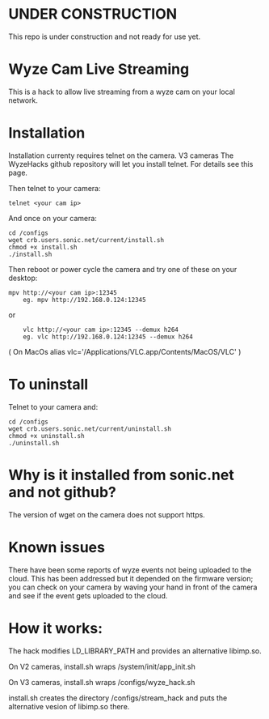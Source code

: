 
# UNDER CONSTRUCTION

This repo is under construction and not ready for use yet.

# Wyze Cam Live Streaming 

This is a hack to allow live streaming from a wyze cam on your local
network.

# Installation 

Installation currenty requires telnet on the camera. V3 cameras The
WyzeHacks github repository will let you install telnet. For details
see this page.

Then telnet to your camera:

	telnet <your cam ip>
	
And once on your camera:


	cd /configs
	wget crb.users.sonic.net/current/install.sh
	chmod +x install.sh
	./install.sh

Then reboot or power cycle the camera and try one of these on your desktop:

	mpv http://<your cam ip>:12345
        eg. mpv http://192.168.0.124:12345

or

        vlc http://<your cam ip>:12345 --demux h264
        eg. vlc http://192.168.0.124:12345 --demux h264

( On MacOs alias vlc='/Applications/VLC.app/Contents/MacOS/VLC' )

# To uninstall

Telnet to your camera and:

	cd /configs
	wget crb.users.sonic.net/current/uninstall.sh
	chmod +x uninstall.sh
	./uninstall.sh

# Why is it installed from sonic.net and not github?

The version of wget on the camera does not support https.

# Known issues

There have been some reports of wyze events not being uploaded to the
cloud. This has been addressed but it depended on the firmware version;
you can check on your camera by waving your hand in front of the camera
and see if the event gets uploaded to the cloud.


# How it works:

The hack modifies LD_LIBRARY_PATH and provides an alternative libimp.so.

On V2 cameras, install.sh wraps /system/init/app_init.sh 

On V3 cameras, install.sh wraps /configs/wyze_hack.sh

install.sh creates the directory /configs/stream_hack and puts the
alternative vesion of libimp.so there.

